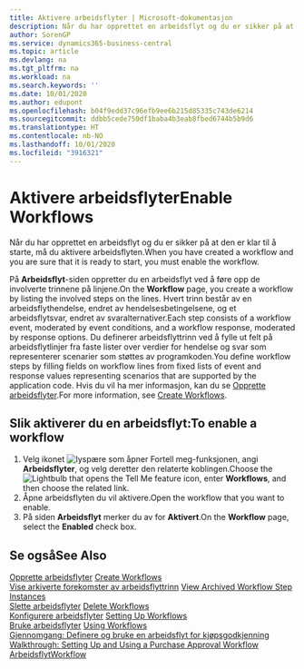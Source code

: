 ```yaml
---
title: Aktivere arbeidsflyter | Microsoft-dokumentasjon
description: Når du har opprettet en arbeidsflyt og du er sikker på at den er klar til å starte, må du aktivere arbeidsflyten.
author: SorenGP
ms.service: dynamics365-business-central
ms.topic: article
ms.devlang: na
ms.tgt_pltfrm: na
ms.workload: na
ms.search.keywords: ''
ms.date: 10/01/2020
ms.author: edupont
ms.openlocfilehash: b04f9edd37c96efb9ee6b215d85335c743de6214
ms.sourcegitcommit: ddbb5cede750df1baba4b3eab8fbed6744b5b9d6
ms.translationtype: HT
ms.contentlocale: nb-NO
ms.lasthandoff: 10/01/2020
ms.locfileid: "3916321"
---
```

# <a name="enable-workflows"></a><span data-ttu-id="c6ee9-103">Aktivere arbeidsflyter</span><span class="sxs-lookup"><span data-stu-id="c6ee9-103">Enable Workflows</span></span>
<span data-ttu-id="c6ee9-104">Når du har opprettet en arbeidsflyt og du er sikker på at den er klar til å starte, må du aktivere arbeidsflyten.</span><span class="sxs-lookup"><span data-stu-id="c6ee9-104">When you have created a workflow and you are sure that it is ready to start, you must enable the workflow.</span></span>  

 <span data-ttu-id="c6ee9-105">På **Arbeidsflyt**-siden oppretter du en arbeidsflyt ved å føre opp de involverte trinnene på linjene.</span><span class="sxs-lookup"><span data-stu-id="c6ee9-105">On the **Workflow** page, you create a workflow by listing the involved steps on the lines.</span></span> <span data-ttu-id="c6ee9-106">Hvert trinn består av en arbeidsflythendelse, endret av hendelsesbetingelsene, og et arbeidsflytsvar, endret av svaralternativer.</span><span class="sxs-lookup"><span data-stu-id="c6ee9-106">Each step consists of a workflow event, moderated by event conditions, and a workflow response, moderated by response options.</span></span> <span data-ttu-id="c6ee9-107">Du definerer arbeidsflyttrinn ved å fylle ut felt på arbeidsflytlinjer fra faste lister over verdier for hendelse og svar som representerer scenarier som støttes av programkoden.</span><span class="sxs-lookup"><span data-stu-id="c6ee9-107">You define workflow steps by filling fields on workflow lines from fixed lists of event and response values representing scenarios that are supported by the application code.</span></span> <span data-ttu-id="c6ee9-108">Hvis du vil ha mer informasjon, kan du se [Opprette arbeidsflyter](across-how-to-create-workflows.md).</span><span class="sxs-lookup"><span data-stu-id="c6ee9-108">For more information, see [Create Workflows](across-how-to-create-workflows.md).</span></span>  

## <a name="to-enable-a-workflow"></a><span data-ttu-id="c6ee9-109">Slik aktiverer du en arbeidsflyt:</span><span class="sxs-lookup"><span data-stu-id="c6ee9-109">To enable a workflow</span></span>  
1.  <span data-ttu-id="c6ee9-110">Velg ikonet ![lyspære som åpner Fortell meg-funksjonen](media/ui-search/search_small.png "Fortell hva du vil gjøre"), angi **Arbeidsflyter**, og velg deretter den relaterte koblingen.</span><span class="sxs-lookup"><span data-stu-id="c6ee9-110">Choose the ![Lightbulb that opens the Tell Me feature](media/ui-search/search_small.png "Tell me what you want to do") icon, enter **Workflows**, and then choose the related link.</span></span>  
2.  <span data-ttu-id="c6ee9-111">Åpne arbeidsflyten du vil aktivere.</span><span class="sxs-lookup"><span data-stu-id="c6ee9-111">Open the workflow that you want to enable.</span></span>  
3.  <span data-ttu-id="c6ee9-112">På siden **Arbeidsflyt** merker du av for **Aktivert**.</span><span class="sxs-lookup"><span data-stu-id="c6ee9-112">On the **Workflow** page, select the **Enabled** check box.</span></span>  

## <a name="see-also"></a><span data-ttu-id="c6ee9-113">Se også</span><span class="sxs-lookup"><span data-stu-id="c6ee9-113">See Also</span></span>  
 <span data-ttu-id="c6ee9-114">[Opprette arbeidsflyter](across-how-to-create-workflows.md) </span><span class="sxs-lookup"><span data-stu-id="c6ee9-114">[Create Workflows](across-how-to-create-workflows.md) </span></span>  
 <span data-ttu-id="c6ee9-115">[Vise arkiverte forekomster av arbeidsflyttrinn](across-how-to-view-archived-workflow-step-instances.md) </span><span class="sxs-lookup"><span data-stu-id="c6ee9-115">[View Archived Workflow Step Instances](across-how-to-view-archived-workflow-step-instances.md) </span></span>  
 <span data-ttu-id="c6ee9-116">[Slette arbeidsflyter](across-how-to-delete-workflows.md) </span><span class="sxs-lookup"><span data-stu-id="c6ee9-116">[Delete Workflows](across-how-to-delete-workflows.md) </span></span>  
 <span data-ttu-id="c6ee9-117">[Konfigurere arbeidsflyter](across-set-up-workflows.md) </span><span class="sxs-lookup"><span data-stu-id="c6ee9-117">[Setting Up Workflows](across-set-up-workflows.md) </span></span>  
 <span data-ttu-id="c6ee9-118">[Bruke arbeidsflyter](across-use-workflows.md) </span><span class="sxs-lookup"><span data-stu-id="c6ee9-118">[Using Workflows](across-use-workflows.md) </span></span>  
 <span data-ttu-id="c6ee9-119">[Gjennomgang: Definere og bruke en arbeidsflyt for kjøpsgodkjenning](walkthrough-setting-up-and-using-a-purchase-approval-workflow.md) </span><span class="sxs-lookup"><span data-stu-id="c6ee9-119">[Walkthrough: Setting Up and Using a Purchase Approval Workflow](walkthrough-setting-up-and-using-a-purchase-approval-workflow.md) </span></span>  
 [<span data-ttu-id="c6ee9-120">Arbeidsflyt</span><span class="sxs-lookup"><span data-stu-id="c6ee9-120">Workflow</span></span>](across-workflow.md)   
